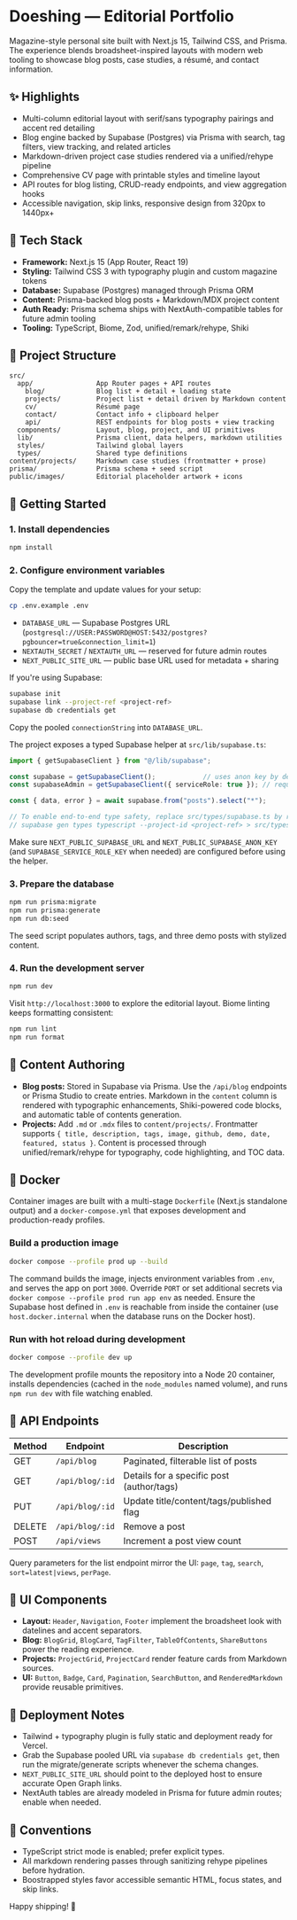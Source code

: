 # Doeshing — Editorial Portfolio

Magazine-style personal site built with Next.js 15, Tailwind CSS, and Prisma. The experience blends broadsheet-inspired layouts with modern web tooling to showcase blog posts, case studies, a résumé, and contact information.

## ✨ Highlights

- Multi-column editorial layout with serif/sans typography pairings and accent red detailing
- Blog engine backed by Supabase (Postgres) via Prisma with search, tag filters, view tracking, and related articles
- Markdown-driven project case studies rendered via a unified/rehype pipeline
- Comprehensive CV page with printable styles and timeline layout
- API routes for blog listing, CRUD-ready endpoints, and view aggregation hooks
- Accessible navigation, skip links, responsive design from 320px to 1440px+

## 🧱 Tech Stack

- **Framework:** Next.js 15 (App Router, React 19)
- **Styling:** Tailwind CSS 3 with typography plugin and custom magazine tokens
- **Database:** Supabase (Postgres) managed through Prisma ORM
- **Content:** Prisma-backed blog posts + Markdown/MDX project content
- **Auth Ready:** Prisma schema ships with NextAuth-compatible tables for future admin tooling
- **Tooling:** TypeScript, Biome, Zod, unified/remark/rehype, Shiki

## 📁 Project Structure

```
src/
  app/                App Router pages + API routes
    blog/             Blog list + detail + loading state
    projects/         Project list + detail driven by Markdown content
    cv/               Résumé page
    contact/          Contact info + clipboard helper
    api/              REST endpoints for blog posts + view tracking
  components/         Layout, blog, project, and UI primitives
  lib/                Prisma client, data helpers, markdown utilities
  styles/             Tailwind global layers
  types/              Shared type definitions
content/projects/     Markdown case studies (frontmatter + prose)
prisma/               Prisma schema + seed script
public/images/        Editorial placeholder artwork + icons
```

## 🚀 Getting Started

### 1. Install dependencies

```bash
npm install
```

### 2. Configure environment variables

Copy the template and update values for your setup:

```bash
cp .env.example .env
```

- `DATABASE_URL` — Supabase Postgres URL (`postgresql://USER:PASSWORD@HOST:5432/postgres?pgbouncer=true&connection_limit=1`)
- `NEXTAUTH_SECRET` / `NEXTAUTH_URL` — reserved for future admin routes
- `NEXT_PUBLIC_SITE_URL` — public base URL used for metadata + sharing

If you're using Supabase:

```bash
supabase init
supabase link --project-ref <project-ref>
supabase db credentials get
```

Copy the pooled `connectionString` into `DATABASE_URL`.

The project exposes a typed Supabase helper at `src/lib/supabase.ts`:

```ts
import { getSupabaseClient } from "@/lib/supabase";

const supabase = getSupabaseClient();            // uses anon key by default
const supabaseAdmin = getSupabaseClient({ serviceRole: true }); // requires SUPABASE_SERVICE_ROLE_KEY

const { data, error } = await supabase.from("posts").select("*");

// To enable end-to-end type safety, replace src/types/supabase.ts by running:
// supabase gen types typescript --project-id <project-ref> > src/types/supabase.ts
```

Make sure `NEXT_PUBLIC_SUPABASE_URL` and `NEXT_PUBLIC_SUPABASE_ANON_KEY` (and `SUPABASE_SERVICE_ROLE_KEY` when needed) are configured before using the helper.

### 3. Prepare the database

```bash
npm run prisma:migrate
npm run prisma:generate
npm run db:seed
```

The seed script populates authors, tags, and three demo posts with stylized content.

### 4. Run the development server

```bash
npm run dev
```

Visit `http://localhost:3000` to explore the editorial layout. Biome linting keeps formatting consistent:

```bash
npm run lint
npm run format
```

## 📝 Content Authoring

- **Blog posts:** Stored in Supabase via Prisma. Use the `/api/blog` endpoints or Prisma Studio to create entries. Markdown in the `content` column is rendered with typographic enhancements, Shiki-powered code blocks, and automatic table of contents generation.
- **Projects:** Add `.md` or `.mdx` files to `content/projects/`. Frontmatter supports `{ title, description, tags, image, github, demo, date, featured, status }`. Content is processed through unified/remark/rehype for typography, code highlighting, and TOC data.

## 🐳 Docker

Container images are built with a multi-stage `Dockerfile` (Next.js standalone output) and a `docker-compose.yml` that exposes development and production-ready profiles.

### Build a production image

```bash
docker compose --profile prod up --build
```

The command builds the image, injects environment variables from `.env`, and serves the app on port `3000`. Override `PORT` or set additional secrets via `docker compose --profile prod run app env` as needed. Ensure the Supabase host defined in `.env` is reachable from inside the container (use `host.docker.internal` when the database runs on the Docker host).

### Run with hot reload during development

```bash
docker compose --profile dev up
```

The development profile mounts the repository into a Node 20 container, installs dependencies (cached in the `node_modules` named volume), and runs `npm run dev` with file watching enabled.

## 🔌 API Endpoints

| Method | Endpoint                  | Description                              |
| ------ | ------------------------- | ---------------------------------------- |
| GET    | `/api/blog`               | Paginated, filterable list of posts      |
| GET    | `/api/blog/:id`           | Details for a specific post (author/tags)|
| PUT    | `/api/blog/:id`           | Update title/content/tags/published flag |
| DELETE | `/api/blog/:id`           | Remove a post                            |
| POST   | `/api/views`              | Increment a post view count              |

Query parameters for the list endpoint mirror the UI: `page`, `tag`, `search`, `sort=latest|views`, `perPage`.

## 🧩 UI Components

- **Layout:** `Header`, `Navigation`, `Footer` implement the broadsheet look with datelines and accent separators.
- **Blog:** `BlogGrid`, `BlogCard`, `TagFilter`, `TableOfContents`, `ShareButtons` power the reading experience.
- **Projects:** `ProjectGrid`, `ProjectCard` render feature cards from Markdown sources.
- **UI:** `Button`, `Badge`, `Card`, `Pagination`, `SearchButton`, and `RenderedMarkdown` provide reusable primitives.

## 📄 Deployment Notes

- Tailwind + typography plugin is fully static and deployment ready for Vercel.
- Grab the Supabase pooled URL via `supabase db credentials get`, then run the migrate/generate scripts whenever the schema changes.
- `NEXT_PUBLIC_SITE_URL` should point to the deployed host to ensure accurate Open Graph links.
- NextAuth tables are already modeled in Prisma for future admin routes; enable when needed.

## 🤝 Conventions

- TypeScript strict mode is enabled; prefer explicit types.
- All markdown rendering passes through sanitizing rehype pipelines before hydration.
- Boostrapped styles favor accessible semantic HTML, focus states, and skip links.

Happy shipping! 📰
